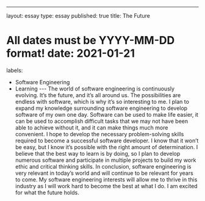  ---
layout: essay
type: essay
published: true
title: The Future
# All dates must be YYYY-MM-DD format! date: 2021-01-21
labels:
- Software Engineering
- Learning ---
The world of software engineering is continuously evolving. It’s the future, and it’s all around us. The possibilities are endless with software, which is why it’s so interesting to me. I plan to expand my knowledge surrounding software engineering to develop software of my own one day. Software can be used to make life easier, it can be used to accomplish difficult tasks that we may not have been able to achieve without it, and it can make things much more convenient.
I hope to develop the necessary problem-solving skills required to become a successful software developer. I know that it won’t be easy, but I know it’s possible with the right amount of determination. I believe that the best way to learn is by doing, so I plan to develop numerous software and participate in multiple projects to build my work ethic and critical thinking skills.
In conclusion, software engineering is very relevant in today’s world and will continue to be relevant for years to come. My software engineering interests will allow me to thrive in this industry as I will work hard to become the best at what I do. I am excited for what the future holds.
